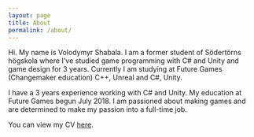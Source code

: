 ```yaml
---
layout: page
title: About
permalink: /about/
---
```

Hi. My name is Volodymyr Shabala. I am a former student of Södertörns högskola where I've studied game programming with C# and Unity and game design for 3 years. Currently I am studying at Future Games (Changemaker education) C++, Unreal and C#, Unity.

I have a 3 years experience working with C# and Unity. My education at Future Games begun July 2018. I am passioned about making games and are determined to make my passion into a full-time job.

You can view my CV [here][CV].

[CV]: {{site.url}}/Portfolio/assets/Volodymyr_CV.pdf